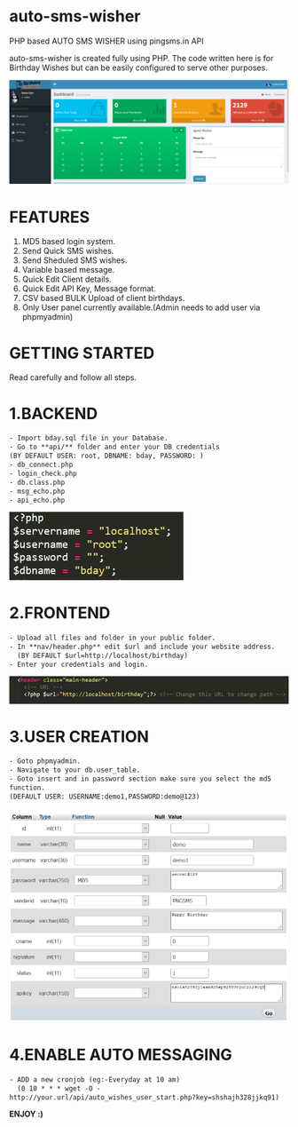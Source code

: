 # auto-sms-wisher
PHP based AUTO SMS WISHER using pingsms.in API

auto-sms-wisher is created fully using PHP. The code written here is for Birthday Wishes but can be easily configured to serve other purposes.

![Dashboard](https://github.com/sa1if3/auto-sms-wisher/blob/readme-edit/bb.png)

# **FEATURES**

1. MD5 based login system.
2. Send Quick SMS wishes.
3. Send Sheduled SMS wishes.
4. Variable based message.
5. Quick Edit Client details. 
6. Quick Edit API Key, Message format.
7. CSV based BULK Upload of client birthdays.
8. Only User panel currently available.(Admin needs to add user via phpmyadmin)

# **GETTING STARTED**
Read carefully and follow all steps.

# **1.BACKEND**
    - Import bday.sql file in your Database.
    - Go to **api/** folder and enter your DB credentials 
    (BY DEFAULT USER: root, DBNAME: bday, PASSWORD: )
    - db_connect.php
    - login_check.php
    - db.class.php
    - msg_echo.php
    - api_echo.php
![Default DB](https://github.com/sa1if3/auto-sms-wisher/blob/readme-edit/db.png)
      
 # **2.FRONTEND**
 
    - Upload all files and folder in your public folder.
    - In **nav/header.php** edit $url and include your website address.
      (BY DEFAULT $url=http://localhost/birthday)
    - Enter your credentials and login.
![url edit](https://github.com/sa1if3/auto-sms-wisher/blob/master/urlf.PNG)
 # **3.USER CREATION**
    - Goto phpmyadmin.
    - Navigate to your db.user_table.
    - Goto insert and in password section make sure you select the md5 function. 
    (DEFAULT USER: USERNAME:demo1,PASSWORD:demo@123)
 ![User Creation](https://github.com/sa1if3/auto-sms-wisher/blob/readme-edit/user_add.png)
 # **4.ENABLE AUTO MESSAGING**
    - ADD a new cronjob (eg:-Everyday at 10 am)
      (0 10 * * * wget -O - http://your.url/api/auto_wishes_user_start.php?key=shshajh328jjkq91)
      
  
  **ENJOY :)**
